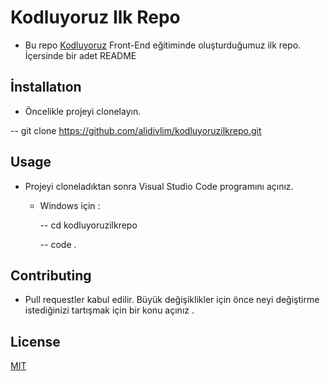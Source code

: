 # Kodluyoruz Ilk Repo

- Bu repo [Kodluyoruz](https://www.kodluyoruz.org/) Front-End eğitiminde oluşturduğumuz ilk repo. İçersinde bir adet README 

## İnstallatıon


- Öncelikle projeyi clonelayın.

-- git clone https://github.com/alidivlim/kodluyoruzilkrepo.git

## Usage

- Projeyi cloneladıktan sonra Visual Studio Code programını açınız. 

  - Windows için :

      -- cd kodluyoruzilkrepo
      
      -- code .

## Contributing 

- Pull requestler kabul edilir. Büyük değişiklikler için önce neyi değiştirme istediğinizi tartışmak için bir konu açınız .

## License 

[MIT](https://github.com/alidivlim/kodluyoruzilkrepo/blob/main/LICENSE)




